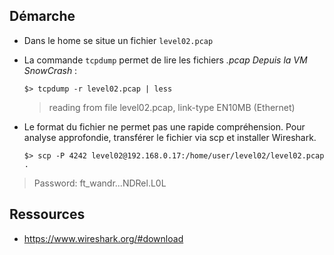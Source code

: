 ## Démarche

- Dans le home se situe un fichier `level02.pcap`
- La commande `tcpdump` permet de lire les fichiers *.pcap*
  *Depuis la VM SnowCrash* :
  ```
  $> tcpdump -r level02.pcap | less
  ```
  > reading from file level02.pcap, link-type EN10MB (Ethernet)
  
 - Le format du fichier ne permet pas une rapide compréhension.
  Pour analyse approfondie, transférer le fichier via scp et installer Wireshark.
    
    ```
    $> scp -P 4242 level02@192.168.0.17:/home/user/level02/level02.pcap .
    ```

>    Password: ft_wandr...NDRel.L0L


## Ressources
- https://www.wireshark.org/#download